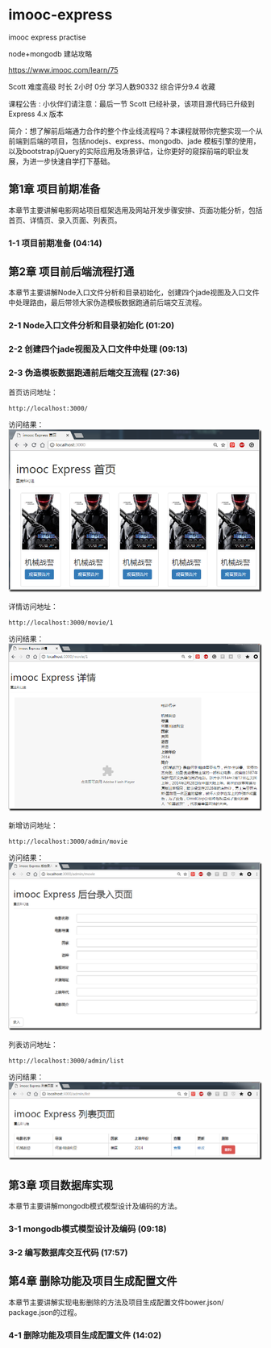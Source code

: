 # imooc-express
imooc express practise

node+mongodb 建站攻略
 

https://www.imooc.com/learn/75

Scott
难度高级 时长 2小时 0分 学习人数90332 综合评分9.4 收藏   

课程公告 : 小伙伴们请注意：最后一节 Scott 已经补录，该项目源代码已升级到 Express 4.x 版本

简介：想了解前后端通力合作的整个作业线流程吗？本课程就带你完整实现一个从前端到后端的项目，包括nodejs、express、mongodb、jade 模板引擎的使用，以及bootstrap/jQuery的实际应用及场景评估，让你更好的窥探前端的职业发展，为进一步快速自学打下基础。

## 第1章 项目前期准备 ##
本章节主要讲解电影网站项目框架选用及网站开发步骤安排、页面功能分析，包括首页、详情页、录入页面、列表页。
### 1-1 项目前期准备 (04:14) ###

## 第2章 项目前后端流程打通 ##
本章节主要讲解Node入口文件分析和目录初始化，创建四个jade视图及入口文件中处理路由，最后带领大家伪造模板数据跑通前后端交互流程。
### 2-1 Node入口文件分析和目录初始化 (01:20)
###  2-2 创建四个jade视图及入口文件中处理 (09:13)
###  2-3 伪造模板数据跑通前后端交互流程 (27:36)


首页访问地址：

```shell
http://localhost:3000/
```
访问结果：
![](https://github.com/CoderDream/imooc-express/blob/master/snapshot/chap0203_01.png)

详情访问地址：
```shell
http://localhost:3000/movie/1
```

访问结果：
![](https://github.com/CoderDream/imooc-express/blob/master/snapshot/chap0203_02.png)

新增访问地址：
```shell
http://localhost:3000/admin/movie
```

访问结果：
![](https://github.com/CoderDream/imooc-express/blob/master/snapshot/chap0203_03.png)

列表访问地址：
```shell
http://localhost:3000/admin/list
```
访问结果：
![](https://github.com/CoderDream/imooc-express/blob/master/snapshot/chap0203_04.png)

## 第3章 项目数据库实现 ## 
本章节主要讲解mongodb模式模型设计及编码的方法。
###  3-1 mongodb模式模型设计及编码 (09:18)
###  3-2 编写数据库交互代码 (17:57)

## 第4章 删除功能及项目生成配置文件 ## 
本章节主要讲解实现电影删除的方法及项目生成配置文件bower.json/ package.json的过程。
###  4-1 删除功能及项目生成配置文件 (14:02)




